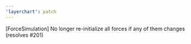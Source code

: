 ```yaml
---
'layerchart': patch
---
```


[ForceSimulation] No longer re-initialize all forces if any of them changes (resolves #201)

